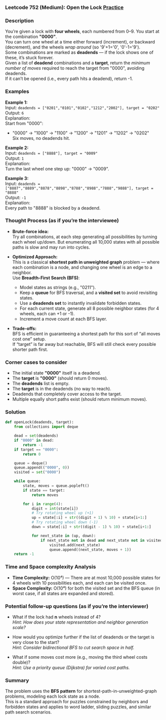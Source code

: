 ### Leetcode 752 (Medium): Open the Lock [Practice](https://leetcode.com/problems/open-the-lock)

### Description  
You’re given a lock with **four wheels**, each numbered from 0–9. You start at the combination **"0000"**.  
You can turn one wheel at a time either forward (increment), or backward (decrement), and the wheels *wrap around* (so '9'+1='0', '0'-1='9').  
Some combinations are marked as **deadends** — if the lock shows one of these, it’s stuck forever.  
Given a list of **deadend** combinations and a **target**, return the *minimum number of moves* required to reach the target from "0000", avoiding deadends.  
If it can’t be opened (i.e., every path hits a deadend), return -1.

### Examples  

**Example 1:**  
Input: `deadends = ["0201","0101","0102","1212","2002"], target = "0202"`  
Output: `6`  
Explanation:  
Start from "0000":  
- "0000" → "1000" → "1100" → "1200" → "1201" → "1202" → "0202"  
Six moves, no deadends hit.

**Example 2:**  
Input: `deadends = ["8888"], target = "0009"`  
Output: `1`  
Explanation:  
Turn the last wheel one step up: "0000" → "0009".

**Example 3:**  
Input: `deadends = ["8887","8889","8878","8898","8788","8988","7888","9888"], target = "8888"`  
Output: `-1`  
Explanation:  
Every path to "8888" is blocked by a deadend.

### Thought Process (as if you’re the interviewee)  
- **Brute-force idea:**  
  Try all combinations, at each step generating all possibilities by turning each wheel up/down. But enumerating all 10,000 states with all possible paths is slow and may run into cycles.

- **Optimized Approach:**  
  This is a classical **shortest path in unweighted graph** problem — where each combination is a node, and changing one wheel is an edge to a neighbor.  
  Use **Breadth-First Search (BFS)**:
  - Model states as strings (e.g., "0211").
  - Keep a **queue** for BFS traversal, and a **visited set** to avoid revisiting states.
  - Use a **deadends set** to instantly invalidate forbidden states.
  - For each current state, generate all 8 possible neighbor states (for 4 wheels, each can +1 or -1).
  - Increment a move count at each BFS layer.

- **Trade-offs:**  
  BFS is efficient in guaranteeing a shortest path for this sort of “all moves cost one” setup.  
  If “target” is far away but reachable, BFS will still check every possible shorter path first.

### Corner cases to consider  
- The initial state **"0000"** itself is a deadend.
- The **target** is **"0000"** (should return 0 moves).
- The **deadends** list is empty.
- The **target** is in the deadends (no way to reach).
- Deadends that completely cover access to the target.
- Multiple equally short paths exist (should return minimum moves).

### Solution

```python
def openLock(deadends, target):
    from collections import deque

    dead = set(deadends)
    if "0000" in dead:
        return -1
    if target == "0000":
        return 0

    queue = deque()
    queue.append(("0000", 0))
    visited = set("0000")

    while queue:
        state, moves = queue.popleft()
        if state == target:
            return moves

        for i in range(4):
            digit = int(state[i])
            # Try rotating wheel up (+1)
            up = state[:i] + str((digit + 1) % 10) + state[i+1:]
            # Try rotating wheel down (-1)
            down = state[:i] + str((digit - 1) % 10) + state[i+1:]

            for next_state in (up, down):
                if next_state not in dead and next_state not in visited:
                    visited.add(next_state)
                    queue.append((next_state, moves + 1))
    return -1
```

### Time and Space complexity Analysis  

- **Time Complexity:** O(10⁴) — There are at most 10,000 possible states for 4 wheels with 10 possibilities each, and each can be visited once.
- **Space Complexity:** O(10⁴) for both the visited set and the BFS queue (in worst case, if all states are expanded and stored).

### Potential follow-up questions (as if you’re the interviewer)  

- What if the lock had **n** wheels instead of 4?  
  *Hint: How does your state representation and neighbor generation scale?*

- How would you optimize further if the list of deadends or the target is very close to the start?  
  *Hint: Consider bidirectional BFS to cut search space in half.*

- What if some moves cost more (e.g., moving the third wheel costs double)?  
  *Hint: Use a priority queue (Dijkstra) for varied cost paths.*

### Summary
The problem uses the **BFS pattern** for shortest-path-in-unweighted-graph problems, modeling each lock state as a node.  
This is a standard approach for puzzles constrained by neighbors and forbidden states and applies to word ladder, sliding puzzles, and similar path search scenarios.